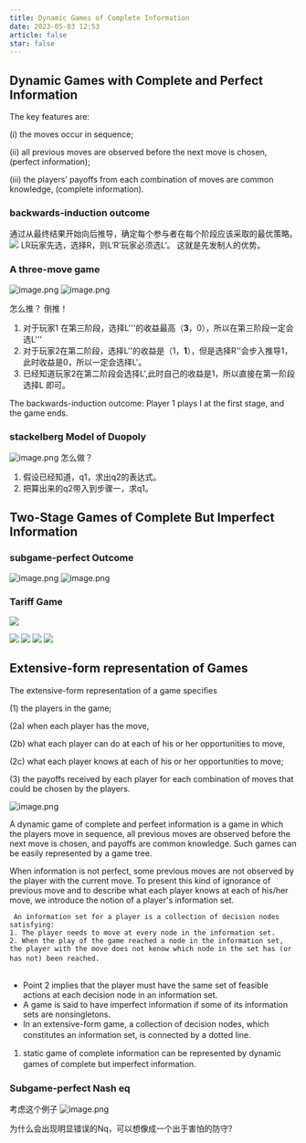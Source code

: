 ```yaml
---
title: Dynamic Games of Complete Information
date: 2023-05-03 12:53
article: false
star: false
---
```


## Dynamic Games with Complete and Perfect Information
The key features are: 

(i) the moves occur in sequence; 

(ii) all previous moves are observed before the next move is chosen, (perfect information); 

(iii) the players’ payoffs from each combination of moves are common knowledge, (complete information).

### backwards-induction outcome
通过从最终结果开始向后推导，确定每个参与者在每个阶段应该采取的最优策略。
![](http://oss.naglfar28.com/naglfar28/202305031301522.png)
LR玩家先选，选择R，则L‘R’玩家必须选L‘。 这就是先发制人的优势。

### A three-move game
![image.png](http://oss.naglfar28.com/naglfar28/202305031305144.png)
![image.png](http://oss.naglfar28.com/naglfar28/202305031305085.png)

怎么推？ 倒推！

1. 对于玩家1 在第三阶段，选择L'''的收益最高（**3**，0），所以在第三阶段一定会选L'''
2. 对于玩家2在第二阶段，选择L''的收益是（1，**1**），但是选择R''会步入推导1，此时收益是0，所以一定会选择L'。
3. 已经知道玩家2在第二阶段会选择L',此时自己的收益是1，所以直接在第一阶段选择L 即可。　

The backwards-induction outcome: Player 1 plays I at the first stage, and the game ends.

### stackelberg Model of Duopoly
![image.png](http://oss.naglfar28.com/naglfar28/202305031310427.png)
怎么做？

1. 假设已经知道，q1，求出q2的表达式。
2. 把算出来的q2带入到步骤一，求q1。　

## Two-Stage Games of Complete But Imperfect Information

### subgame-perfect Outcome
![image.png](http://oss.naglfar28.com/naglfar28/202305031329875.png)
![image.png](http://oss.naglfar28.com/naglfar28/202305031329572.png)

### Tariff Game
![](http://oss.naglfar28.com/naglfar28/202305031335922.png)

<img src="http://oss.naglfar28.com/naglfar28/202305031335848.png"/>
<img src="http://oss.naglfar28.com/naglfar28/202305031336674.png"/>
<img src="http://oss.naglfar28.com/naglfar28/202305031336111.png"/>
<img src="http://oss.naglfar28.com/naglfar28/202305031337393.png"/>

## Extensive-form representation of Games

The extensive-form representation of a game specifies 

(1) the players in the game; 

(2a) when each player has the move,

(2b) what each player can do at each of his or her opportunities to move, 

(2c) what each player knows at each of his or her opportunities to move; 

(3) the payoffs received by each player for each combination of moves that could be chosen by the players.

![image.png](http://oss.naglfar28.com/naglfar28/202305031341151.png)

A dynamic game of complete and perfeet information is a game in which the players move in sequence, all previous moves are observed before the next move is chosen, and payoffs are common knowledge. Such games can be easily represented by a game tree.

When information is not perfect, some previous moves are not observed by the player with the current move. To present this kind of ignorance of previous move and to describe what each player knows at each of his/her move, we introduce the notion of a player's information set.

```ad-tip Information Set
 An information set for a player is a collection of decision nodes satisfying:
1. The player needs to move at every node in the information set.
2. When the play of the game reached a node in the information set, the player with the move does not kenow which node in the set has (or has not) been reached.　
　

```

- Point 2 implies that the player must have the same set of feasible actions at each decision node in an information set.
- A game is said to have imperfect information if some of its information sets are nonsingletons.
- In an extensive-form game, a collection of decision nodes, which constitutes an information set, is connected by a dotted line.　

1. static game of complete information can be represented by dynamic games of complete but imperfect information.　


### Subgame-perfect Nash eq
考虑这个例子
![image.png](http://oss.naglfar28.com/naglfar28/202305031357025.png)

为什么会出现明显错误的Nq，可以想像成一个出于害怕的防守?




